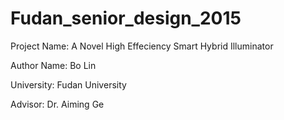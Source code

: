 # Fudan_senior_design_2015
Project Name:
A Novel High Effeciency Smart Hybrid Illuminator

Author Name:
Bo Lin

University:
Fudan University

Advisor:
Dr. Aiming Ge
